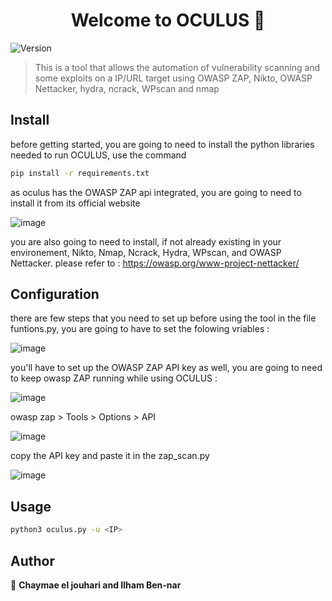<h1 align="center">Welcome to OCULUS 👋</h1>
<p>
  <img alt="Version" src="https://img.shields.io/badge/version-beta 1.0-blue.svg?cacheSeconds=2592000" />
</p>

> This is a tool that allows the automation of vulnerability scanning and some exploits on a IP/URL target using OWASP ZAP, Nikto, OWASP Nettacker, hydra, ncrack, WPscan and nmap 

## Install

before getting started, you are going to need to install the python libraries needed to run OCULUS, use the command

```sh
pip install -r requirements.txt
```
as oculus has the OWASP ZAP api integrated, you are going to need to install it from its official website 

![image](https://user-images.githubusercontent.com/67756131/141386649-b4220af5-7374-45ce-98eb-e1c0c97b5d15.png)

you are also going to need to install, if not already existing in your environement, Nikto, Nmap, Ncrack, Hydra, WPscan, and OWASP Nettacker.
please refer to : https://owasp.org/www-project-nettacker/

## Configuration

there are few steps that you need to set up before using the tool 
in the file funtions.py, you are going to have to set the folowing vriables : 

![image](https://user-images.githubusercontent.com/67756131/141388984-25046704-099c-4cbd-987f-a05da1c56a03.png)

you'll have to set up the OWASP ZAP API key as well, you are going to need to keep owasp ZAP running while using OCULUS : 

![image](https://user-images.githubusercontent.com/67756131/141389405-d4a30148-507a-40bc-8b84-8fbbbd4efe5e.png)

owasp zap > Tools > Options > API 

![image](https://user-images.githubusercontent.com/67756131/141389520-24896f66-f6e2-41e2-8e90-58dc9afc1cc7.png)

copy the API key and paste it in the zap_scan.py

![image](https://user-images.githubusercontent.com/67756131/141389658-70dd3252-510c-47ee-8faf-15f79152ffd8.png)

## Usage

```sh
python3 oculus.py -u <IP>
```

## Author

👤 **Chaymae el jouhari and Ilham Ben-nar**
